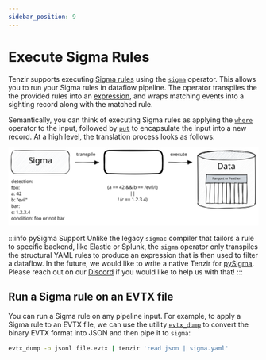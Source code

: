 ```yaml
---
sidebar_position: 9
---
```


# Execute Sigma Rules

Tenzir supports executing [Sigma rules](https://github.com/SigmaHQ/sigma) using
the [`sigma`](../../operators/transformations/sigma.md) operator. This allows
you to run your Sigma rules in dataflow pipeline. The operator transpiles the
the provided rules into an [expression](../../language/expressions.md), and
wraps matching events into a sighting record along with the matched rule.

Semantically, you can think of executing Sigma rules as applying the
[`where`](../../operators/transformations/where.md) operator to the input,
followed by [`put`](../../operators/transformations/put.md) to encapsulate the
input into a new record. At a high level, the translation process looks as
follows:

![Sigma Execution](sigma-execution.excalidraw.svg)

:::info pySigma Support
Unlike the legacy `sigmac` compiler that tailors a rule to specific backend,
like Elastic or Splunk, the `sigma` operator only transpiles the structural YAML
rules to produce an expression that is then used to filter a dataflow. In the
future, we would like to write a native Tenzir for
[pySigma](https://github.com/SigmaHQ/pySigma). Please reach out on our
[Discord](/discord) if you would like to help us with that!
:::

## Run a Sigma rule on an EVTX file

You can run a Sigma rule on any pipeline input. For example, to apply a Sigma
rule to an EVTX file, we can use the utility
[`evtx_dump`](https://github.com/omerbenamram/evtx) to convert the binary EVTX
format into JSON and then pipe it to `sigma`:

```bash
evtx_dump -o jsonl file.evtx | tenzir 'read json | sigma.yaml'
```
